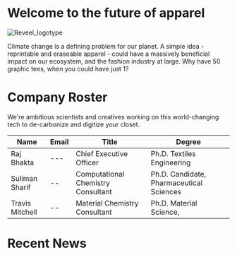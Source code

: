 # Welcome to the future of apparel

![Reveel_logotype](https://github.com/DeepDive2023/.github/assets/11812946/55374207-13fd-4e37-9519-b722b3efa7a5)

Climate change is a defining problem for our planet. A simple idea - reprintable and eraseable apparel - could have a massively beneficial impact on our ecosystem, and the fashion industry at large. Why have 50 graphic tees, when you could have just 1?

# Company Roster

We're ambitious scientists and creatives working on this world-changing tech to de-carbonize and digitize your closet.

| Name | Email | Title | Degree |
|-|-|-|-|
| Raj Bhakta | --- | Chief Executive Officer | Ph.D. Textiles Engineering | 
| Suliman Sharif |  -- |  Computational Chemistry Consultant |  Ph.D. Candidate, Pharmaceutical Sciences | 
| Travis Mitchell |  -- |  Material Chemistry Consultant |  Ph.D. Material Science, | 

# Recent News
